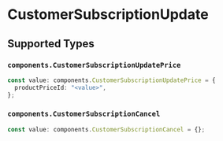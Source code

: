 # CustomerSubscriptionUpdate


## Supported Types

### `components.CustomerSubscriptionUpdatePrice`

```typescript
const value: components.CustomerSubscriptionUpdatePrice = {
  productPriceId: "<value>",
};
```

### `components.CustomerSubscriptionCancel`

```typescript
const value: components.CustomerSubscriptionCancel = {};
```

